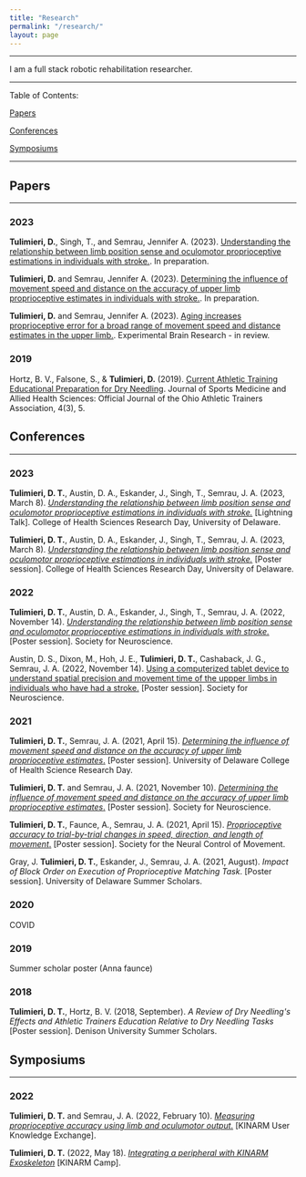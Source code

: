 ```yaml
---
title: "Research"
permalink: "/research/"
layout: page
---
```


---

I am a full stack robotic rehabilitation researcher. 

---

Table of Contents:

[Papers](#papers)

[Conferences](#conferences)

[Symposiums](#symposiums)

---

## Papers 

---

### 2023

**Tulimieri, D.**, Singh, T., and Semrau, Jennifer A. (2023). [Understanding the relationship between limb position sense and oculomotor proprioceptive estimations in individuals with stroke.](). In preparation. 

**Tulimieri, D.** and Semrau, Jennifer A. (2023). [Determining the influence of movement speed and distance on the accuracy of upper limb proprioceptive estimates in individuals with stroke.](). In preparation. 

**Tulimieri, D.** and Semrau, Jennifer A. (2023). [Aging increases proprioceptive error for a broad range of movement speed and distance estimates in the upper limb.](). Experimental Brain Research - in review. 

### 2019

Hortz, B. V., Falsone, S., & **Tulimieri, D.** (2019). [Current Athletic Training Educational Preparation for Dry Needling](https://scholarworks.bgsu.edu/cgi/viewcontent.cgi?article=1158&context=jsmahs). Journal of Sports Medicine and Allied Health Sciences: Official Journal of the Ohio Athletic Trainers Association, 4(3), 5.

## Conferences

---

### 2023

**Tulimieri, D. T.**, Austin, D. A., Eskander, J., Singh, T., Semrau, J. A. (2023, March 8). [*Understanding the relationship between limb position sense and oculomotor proprioceptive estimations in individuals with stroke.*]() [Lightning Talk]. College of Health Sciences Research Day, University of Delaware. 

**Tulimieri, D. T.**, Austin, D. A., Eskander, J., Singh, T., Semrau, J. A. (2023, March 8). [*Understanding the relationship between limb position sense and oculomotor proprioceptive estimations in individuals with stroke.*]() [Poster session]. College of Health Sciences Research Day, University of Delaware. 

### 2022

**Tulimieri, D. T.**, Austin, D. A., Eskander, J., Singh, T., Semrau, J. A. (2022, November 14). [*Understanding the relationship between limb position sense and oculomotor proprioceptive estimations in individuals with stroke.*]() [Poster session]. Society for Neuroscience.  

Austin, D. S., Dixon, M., Hoh, J. E., **Tulimieri, D. T.**, Cashaback, J. G., Semrau, J. A. (2022, November 14). [Using a computerized tablet device to understand spatial precision and movement time of the uppper limbs in individuals who have had a stroke.]() [Poster session]. Society for Neuroscience.


### 2021

**Tulimieri, D. T.**, Semrau, J. A. (2021, April 15). [*Determining the influence of movement speed and distance on the accuracy of upper limb proprioceptive estimates*.]() [Poster session]. University of Delaware College of Health Science Research Day. 

**Tulimieri, D. T.** and Semrau, J. A. (2021, November 10). [*Determining the influence of movement speed and distance on the accuracy of upper limb proprioceptive estimates*.](https://vimeo.com/666477795) [Poster session]. Society for Neuroscience. 

**Tulimieri, D. T.**, Faunce, A., Semrau, J. A. (2021, April 15). [*Proprioceptive accuracy to trial-by-trial changes in speed, direction, and length of movement*.](https://vimeo.com/666478189) [Poster session]. Society for the Neural Control of Movement. 

Gray, J. **Tulimieri, D. T.**, Eskander, J., Semrau, J. A. (2021, August). *Impact of Block Order on Execution of Proprioceptive Matching Task*. [Poster session]. University of Delaware Summer Scholars.  

### 2020

COVID

### 2019

Summer scholar poster (Anna faunce)

### 2018

**Tulimieri, D. T.**, Hortz, B. V. (2018, September). *A Review of Dry Needling's Effects and Athletic Trainers Education Relative to Dry Needling Tasks* [Poster session]. Denison University Summer Scholars. 

## Symposiums 

---

### 2022

**Tulimieri, D. T.** and Semrau, J. A. (2022, February 10). [*Measuring proprioceptive accuracy using limb and oculumotor output*.](https://vimeo.com/676091426) [KINARM User Knowledge Exchange]. 

**Tulimieri, D. T.** (2022, May 18). [*Integrating a peripheral with KINARM Exoskeleton*](https://vimeo.com/manage/videos/711802706) [KINARM Camp]. 

